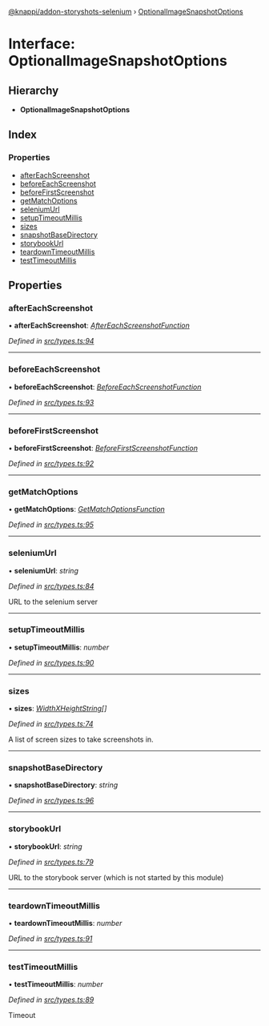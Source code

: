 [@knappi/addon-storyshots-selenium](../README.md) ›
[OptionalImageSnapshotOptions](optionalimagesnapshotoptions.md)

# Interface: OptionalImageSnapshotOptions

## Hierarchy

- **OptionalImageSnapshotOptions**

## Index

### Properties

- [afterEachScreenshot](optionalimagesnapshotoptions.md#aftereachscreenshot)
- [beforeEachScreenshot](optionalimagesnapshotoptions.md#beforeeachscreenshot)
- [beforeFirstScreenshot](optionalimagesnapshotoptions.md#beforefirstscreenshot)
- [getMatchOptions](optionalimagesnapshotoptions.md#getmatchoptions)
- [seleniumUrl](optionalimagesnapshotoptions.md#seleniumurl)
- [setupTimeoutMillis](optionalimagesnapshotoptions.md#setuptimeoutmillis)
- [sizes](optionalimagesnapshotoptions.md#sizes)
- [snapshotBaseDirectory](optionalimagesnapshotoptions.md#snapshotbasedirectory)
- [storybookUrl](optionalimagesnapshotoptions.md#storybookurl)
- [teardownTimeoutMillis](optionalimagesnapshotoptions.md#teardowntimeoutmillis)
- [testTimeoutMillis](optionalimagesnapshotoptions.md#testtimeoutmillis)

## Properties

### afterEachScreenshot

• **afterEachScreenshot**:
_[AfterEachScreenshotFunction](../README.md#aftereachscreenshotfunction)_

_Defined in
[src/types.ts:94](https://github.com/nknapp/addons-storyshots-selenium/blob/master/src/types.ts#L94)_

---

### beforeEachScreenshot

• **beforeEachScreenshot**:
_[BeforeEachScreenshotFunction](../README.md#beforeeachscreenshotfunction)_

_Defined in
[src/types.ts:93](https://github.com/nknapp/addons-storyshots-selenium/blob/master/src/types.ts#L93)_

---

### beforeFirstScreenshot

• **beforeFirstScreenshot**:
_[BeforeFirstScreenshotFunction](../README.md#beforefirstscreenshotfunction)_

_Defined in
[src/types.ts:92](https://github.com/nknapp/addons-storyshots-selenium/blob/master/src/types.ts#L92)_

---

### getMatchOptions

• **getMatchOptions**:
_[GetMatchOptionsFunction](../README.md#getmatchoptionsfunction)_

_Defined in
[src/types.ts:95](https://github.com/nknapp/addons-storyshots-selenium/blob/master/src/types.ts#L95)_

---

### seleniumUrl

• **seleniumUrl**: _string_

_Defined in
[src/types.ts:84](https://github.com/nknapp/addons-storyshots-selenium/blob/master/src/types.ts#L84)_

URL to the selenium server

---

### setupTimeoutMillis

• **setupTimeoutMillis**: _number_

_Defined in
[src/types.ts:90](https://github.com/nknapp/addons-storyshots-selenium/blob/master/src/types.ts#L90)_

---

### sizes

• **sizes**: _[WidthXHeightString](../README.md#widthxheightstring)[]_

_Defined in
[src/types.ts:74](https://github.com/nknapp/addons-storyshots-selenium/blob/master/src/types.ts#L74)_

A list of screen sizes to take screenshots in.

---

### snapshotBaseDirectory

• **snapshotBaseDirectory**: _string_

_Defined in
[src/types.ts:96](https://github.com/nknapp/addons-storyshots-selenium/blob/master/src/types.ts#L96)_

---

### storybookUrl

• **storybookUrl**: _string_

_Defined in
[src/types.ts:79](https://github.com/nknapp/addons-storyshots-selenium/blob/master/src/types.ts#L79)_

URL to the storybook server (which is not started by this module)

---

### teardownTimeoutMillis

• **teardownTimeoutMillis**: _number_

_Defined in
[src/types.ts:91](https://github.com/nknapp/addons-storyshots-selenium/blob/master/src/types.ts#L91)_

---

### testTimeoutMillis

• **testTimeoutMillis**: _number_

_Defined in
[src/types.ts:89](https://github.com/nknapp/addons-storyshots-selenium/blob/master/src/types.ts#L89)_

Timeout

